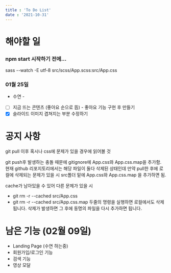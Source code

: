 ```yaml
---
title : 'To Do List'
date : '2021-10-31'
---
```

# 해야할 일

### npm start 시작하기 전에...
sass --watch -E utf-8 src/scss/App.scss:src/App.css

### 01월 25일
   - 수연 -
+ [ ] 지금 뜨는 콘텐츠 (좋아요 순으로 뜸) - 좋아요 기능 구현 후 만들기
+ [X] 슬라이드 이미지 겹쳐지는 부분 수정하기

# 공지 사항

git pull 이후 혹시나 css에 문제가 있을 경우에 읽어볼 것

git push후 발생하는 충돌 때문에 gitignore에 App.css와 App.css.map을 추가함.
현재 github 리포지토리에서는 해당 파일이 둘다 삭제된 상태인데 만약 pull한 후에 로컬에 삭제되는 문제가 있을 시
src폴더 밑에 App.css와 App.css.map 을 추가하면 됨.

cache가 남아있을 수 있어 다른 문제가 있을 시
- git rm -r --cached src/App.css
- git rm -r --cached src/App.css.map
두줄의 명령을 실행하면 로컬에서도 삭제됩니다. 
삭제가 발생하면 그 후에 동명의 파일을 다시 추가하면 됩니다. 

# 남은 기능 (02월 09일)
+ Landing Page (수연 하는중)
+ 회원가입/로그인 기능
+ 검색 기능
+ 영상 모달 